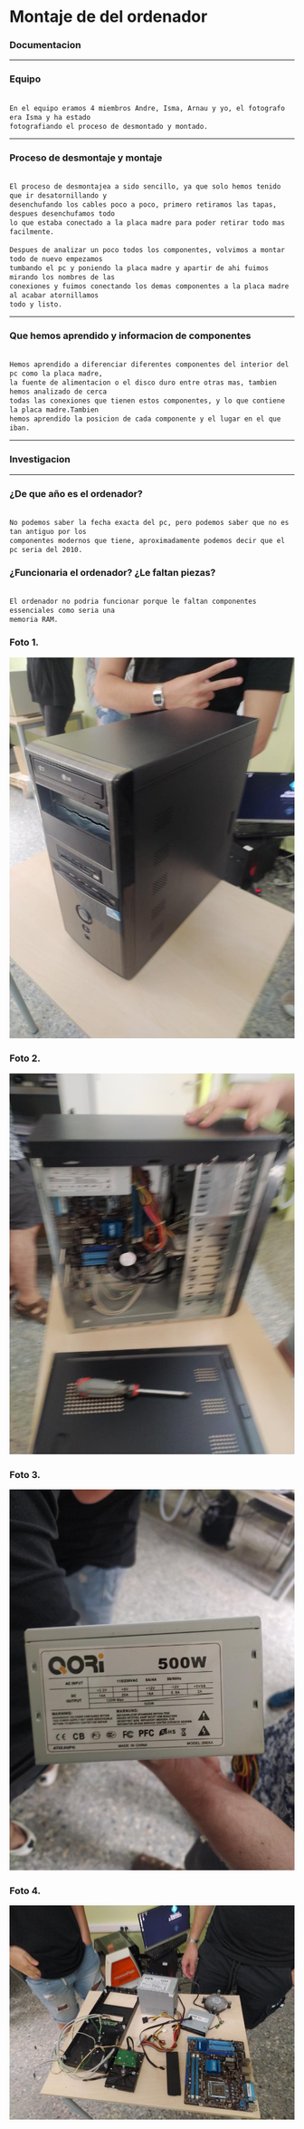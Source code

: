 
# Montaje de del ordenador

### Documentacion

---

### Equipo

```

En el equipo eramos 4 miembros Andre, Isma, Arnau y yo, el fotografo era Isma y ha estado 
fotografiando el proceso de desmontado y montado.

```

---

### Proceso de desmontaje y montaje

```

El proceso de desmontajea a sido sencillo, ya que solo hemos tenido que ir desatornillando y
desenchufando los cables poco a poco, primero retiramos las tapas, despues desenchufamos todo
lo que estaba conectado a la placa madre para poder retirar todo mas facilmente.

Despues de analizar un poco todos los componentes, volvimos a montar todo de nuevo empezamos
tumbando el pc y poniendo la placa madre y apartir de ahi fuimos mirando los nombres de las
conexiones y fuimos conectando los demas componentes a la placa madre al acabar atornillamos
todo y listo.

```

---

### Que hemos aprendido y informacion de componentes

```

Hemos aprendido a diferenciar diferentes componentes del interior del pc como la placa madre,
la fuente de alimentacion o el disco duro entre otras mas, tambien hemos analizado de cerca
todas las conexiones que tienen estos componentes, y lo que contiene la placa madre.Tambien
hemos aprendido la posicion de cada componente y el lugar en el que iban.

```

---

### Investigacion

---

### ¿De que año es el ordenador?

```

No podemos saber la fecha exacta del pc, pero podemos saber que no es tan antiguo por los
componentes modernos que tiene, aproximadamente podemos decir que el pc seria del 2010.

```

### ¿Funcionaria el ordenador? ¿Le faltan piezas?

```

El ordenador no podria funcionar porque le faltan componentes essenciales como seria una
memoria RAM.

```

### Foto 1.

![](https://raw.githubusercontent.com/Baultek/1-Trimestre/main/montaje%20ordenadores/IMG_20211005_092041_798.jpg)

### Foto 2.

![](https://raw.githubusercontent.com/Baultek/1-Trimestre/main/montaje%20ordenadores/IMG_20211005_092051_348.jpg)

### Foto 3.

![](https://raw.githubusercontent.com/Baultek/1-Trimestre/main/montaje%20ordenadores/IMG_20211005_092053_615.jpg)

### Foto 4.

![](https://raw.githubusercontent.com/Baultek/1-Trimestre/main/montaje%20ordenadores/IMG_20211005_092114_668.jpg)
